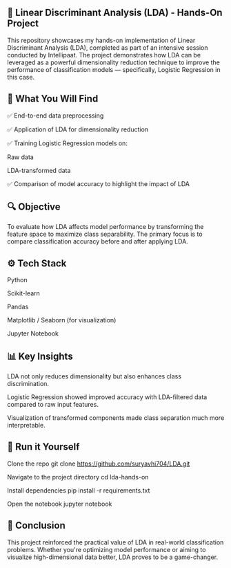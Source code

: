 ## 🧠 Linear Discriminant Analysis (LDA) - Hands-On Project
This repository showcases my hands-on implementation of Linear Discriminant Analysis (LDA), completed as part of an intensive session conducted by Intellipaat. The project demonstrates how LDA can be leveraged as a powerful dimensionality reduction technique to improve the performance of classification models — specifically, Logistic Regression in this case.

## 📌 What You Will Find
✅ End-to-end data preprocessing

✅ Application of LDA for dimensionality reduction

✅ Training Logistic Regression models on:

Raw data

LDA-transformed data

✅ Comparison of model accuracy to highlight the impact of LDA

## 🔍 Objective
To evaluate how LDA affects model performance by transforming the feature space to maximize class separability. The primary focus is to compare classification accuracy before and after applying LDA.

## ⚙️ Tech Stack
Python

Scikit-learn

Pandas

Matplotlib / Seaborn (for visualization)

Jupyter Notebook

## 📊 Key Insights
LDA not only reduces dimensionality but also enhances class discrimination.

Logistic Regression showed improved accuracy with LDA-filtered data compared to raw input features.

Visualization of transformed components made class separation much more interpretable.

## 🚀 Run it Yourself
Clone the repo
git clone https://github.com/suryavhi704/LDA.git

Navigate to the project directory
cd lda-hands-on

Install dependencies
pip install -r requirements.txt

Open the notebook
jupyter notebook

## 🏁 Conclusion
This project reinforced the practical value of LDA in real-world classification problems. Whether you're optimizing model performance or aiming to visualize high-dimensional data better, LDA proves to be a game-changer.
